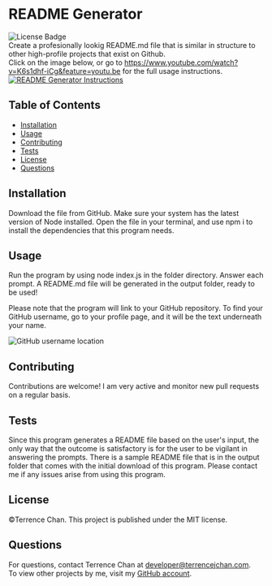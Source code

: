 # README Generator
![License Badge](https://img.shields.io/badge/License-MIT-green.svg)  
Create a profesionally lookig README.md file that is similar in structure to other high-profile projects that exist on Github.  
Click on the image below, or go to https://www.youtube.com/watch?v=K6s1dhf-iCg&feature=youtu.be for the full usage instructions.
[![README Generator Instructions](http://img.youtube.com/vi/K6s1dhf-iCg/0.jpg)](http://www.youtube.com/watch?v=K6s1dhf-iCg "README Generator Instructions")

## Table of Contents
* [Installation](#installation)
* [Usage](#usage)
* [Contributing](#contributing)
* [Tests](#tests)
* [License](#license)
* [Questions](#questions)
## Installation
Download the file from GitHub. Make sure your system has the latest version of Node installed. Open the file in your terminal, and use npm i to install the dependencies that this program needs.
## Usage
Run the program by using node index.js in the folder directory. Answer each prompt. A README.md file will be generated in the output folder, ready to be used!

Please note that the program will link to your GitHub repository. To find your GitHub username, go to your profile page, and it will be the text underneath your name.

![GitHub username location](https://user-images.githubusercontent.com/11519585/107176509-970e2280-699d-11eb-8ec0-6026dbc9daf2.jpg)
## Contributing
Contributions are welcome! I am very active and monitor new pull requests on a regular basis.
## Tests
Since this program generates a README file based on the user's input, the only way that the outcome is satisfactory is for the user to be vigilant in answering the prompts. There is a sample README file that is in the output folder that comes with the initial download of this program. Please contact me if any issues arise from using this program.
## License
©Terrence Chan. This project is published under the MIT license.
## Questions
For questions, contact Terrence Chan at developer@terrencejchan.com.  
        To view other projects by me, visit my [GitHub account](https://github.com/TerrenceJChan).

